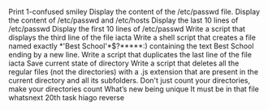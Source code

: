 Print 1-confused smiley
Display the content of the /etc/passwd file.
Display the content of /etc/passwd and /etc/hosts
Display the last 10 lines of /etc/passwd
Display the first 10 lines of /etc/passwd
Write a script that displays the third line of the file iacta
Write a shell script that creates a file named exactly \*\'Best School\'\*$\?\*\*\*\*\*:) containing the text Best School ending by a new line.
Write a script that duplicates the last line of the file iacta
 Save current state of directory
Write a script that deletes all the regular files (not the directories) with a .js extension that are present in the current directory and all its subfolders.
 Don't just count your directories, make your directories count
What’s new
being unique
It must be in that file
whatsnext
20th task
hiago
reverse
